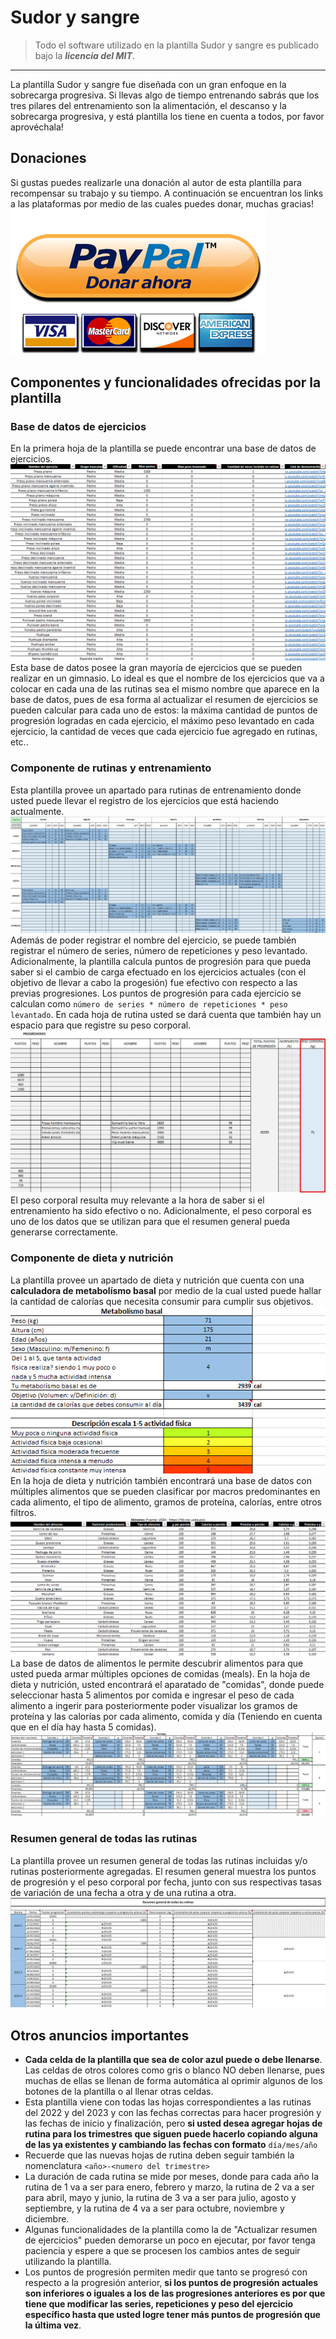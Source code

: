 # Sudor y sangre
> Todo el software utilizado en la plantilla Sudor y sangre es publicado bajo la ***licencia del MIT***.
---
La plantilla Sudor y sangre fue diseñada con un gran enfoque en la sobrecarga progresiva. Si llevas algo de tiempo entrenando sabrás que los tres pilares del entrenamiento son la alimentación, el descanso y la sobrecarga progresiva, y está plantilla los tiene en cuenta a todos, por favor aprovéchala!
## Donaciones
Si gustas puedes realizarle una donación al autor de esta plantilla para recompensar su trabajo y su tiempo. A continuación se encuentran los links a las plataformas por medio de las cuales puedes donar, muchas gracias!\
[![Dona aquí por medio de PayPal](/images/donateButtonImage.png)](https://www.paypal.com/donate/?hosted_button_id=D2EP9KB7F8EHU)
## Componentes y funcionalidades ofrecidas por la plantilla
### Base de datos de ejercicios
En la primera hoja de la plantilla se puede encontrar una base de datos de ejercicios. 
![Base de datos de ejercicios](/images/baseEjercicios.png)
Esta base de datos posee la gran mayoría de ejercicios que se pueden realizar en un gimnasio. Lo ideal es que el nombre de los ejercicios que va a colocar en cada una de las rutinas sea el mismo nombre que aparece en la base de datos, pues de esa forma al actualizar el resumen de ejercicios se pueden calcular para cada uno de estos: la máxima cantidad de puntos de progresión logradas en cada ejercicio, el máximo peso levantado en cada ejercicio, la cantidad de veces que cada ejercicio fue agregado en rutinas, etc..
### Componente de rutinas y entrenamiento
Esta plantilla provee un apartado para rutinas de entrenamiento donde usted puede llevar el registro de los ejercicios que está haciendo actualmente.
![Ejemplo hoja de rutina de entrenamiento](/images/rutina.png)
Además de poder registrar el nombre del ejercicio, se puede también registrar el número de series, número de repeticiones y peso levantado. Adicionalmente, la plantilla calcula puntos de progresión para que pueda saber si el cambio de carga efectuado en los ejercicios actuales (con el objetivo de llevar a cabo la progesión) fue efectivo con respecto a las previas progresiones. Los puntos de progresión para cada ejercicio se calculan como `número de series * número de repeticiones * peso levantado`. En cada hoja de rutina usted se dará cuenta que también hay un espacio para que registre su peso corporal.
![Registro del peso corporal](/images/pesoCorporal.png)
El peso corporal resulta muy relevante a la hora de saber si el entrenamiento ha sido efectivo o no. Adicionalmente, el peso corporal es uno de los datos que se utilizan para que el resumen general pueda generarse correctamente.
### Componente de dieta y nutrición
La plantilla provee un apartado de dieta y nutrición que cuenta con una **calculadora de metabolísmo basal** por medio de la cual usted puede hallar la cantidad de calorías que necesita consumir para cumplir sus objetivos.
![Calculadora de metabolísmo basal](/images/calculadora.png)
En la hoja de dieta y nutrición también encontrará una base de datos con múltiples alimentos que se pueden clasificar por macros predominantes en cada alimento, el tipo de alimento, gramos de proteína, calorías, entre otros filtros. 
![Base de datos de alimentos](/images/baseAlimentos.png)
La base de datos de alimentos le permite descubrir alimentos para que usted pueda armar múltiples opciones de comidas (meals). En la hoja de dieta y nutrición, usted encontrará el aparatado de "comidas", donde puede seleccionar hasta 5 alimentos por comida e ingresar el peso de cada alimento a ingerir para posteriormente poder visualizar los gramos de proteína y las calorías por cada alimento, comida y día (Teniendo en cuenta que en el día hay hasta 5 comidas).
![Apartado de comidas](/images/comidas.png)
### Resumen general de todas las rutinas
La plantilla provee un resumen general de todas las rutinas incluidas y/o rutinas posteriormente agregadas. El resumen general muestra los puntos de progresión y el peso corporal por fecha, junto con sus respectivas tasas de variación de una fecha a otra y de una rutina a otra.
![Resumen general](/images/resumenGeneral.png)
## Otros anuncios importantes
* **Cada celda de la plantilla que sea de color azul puede o debe llenarse**. Las celdas de otros colores como gris o blanco NO deben llenarse, pues muchas de ellas se llenan de forma automática al oprimir algunos de los botones de la plantilla o al llenar otras celdas.
* Esta plantilla viene con todas las hojas correspondientes a las rutinas del 2022 y del 2023 y con las fechas correctas para hacer progresión y las fechas de inicio y finalización, pero **si usted desea agregar hojas de rutina para los trimestres que siguen puede hacerlo copiando alguna de las ya existentes y cambiando las fechas con formato** `día/mes/año`
* Recuerde que las nuevas hojas de rutina deben seguir también la nomenclatura `<año>-<numero del trimestre>`
* La duración de cada rutina se mide por meses, donde para cada año la rutina de 1 va a ser para enero, febrero y marzo, la rutina de 2 va a ser para abril, mayo y junio, la rutina de 3 va a ser para julio, agosto y septiembre, y la rutina de 4 va a ser para octubre, noviembre y diciembre.
* Algunas funcionalidades de la plantilla como la de "Actualizar resumen de ejercicios" pueden demorarse un poco en ejecutar, por favor tenga paciencia y espere a que se procesen los cambios antes de seguir utilizando la plantilla.
* Los puntos de progresión permiten medir que tanto se progresó con respecto a la progresión anterior, **si los puntos de progresión actuales son inferiores o iguales a los de las progresiones anteriores es por que tiene que modificar las series, repeticiones y peso del ejercicio específico hasta que usted logre tener más puntos de progresión que la última vez**.
